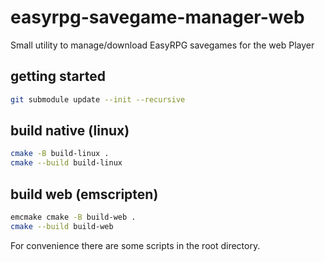 # easyrpg-savegame-manager-web

Small utility to manage/download EasyRPG savegames for the web Player


## getting started

```bash
git submodule update --init --recursive
```

## build native (linux)

```bash
cmake -B build-linux .
cmake --build build-linux
```

## build web (emscripten)

```bash
emcmake cmake -B build-web .
cmake --build build-web
```

For convenience there are some scripts in the root directory.

